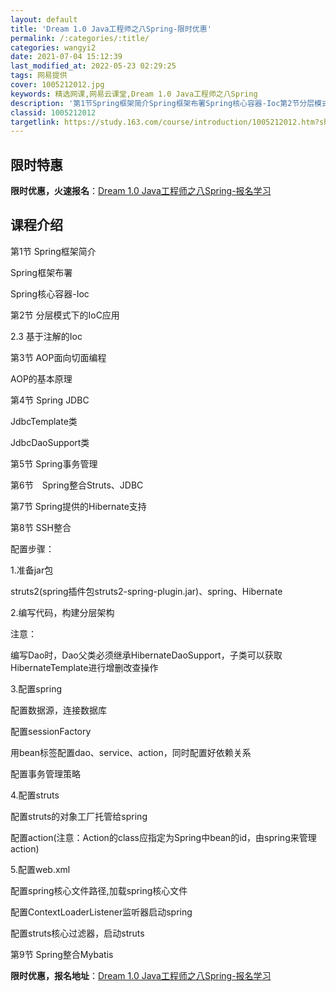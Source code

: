 ```yaml
---
layout: default
title: 'Dream 1.0 Java工程师之八Spring-限时优惠'
permalink: /:categories/:title/
categories: wangyi2
date: 2021-07-04 15:12:39
last_modified_at: 2022-05-23 02:29:25
tags: 网易提供
cover: 1005212012.jpg
keywords: 精选网课,网易云课堂,Dream 1.0 Java工程师之八Spring
description: '第1节Spring框架简介Spring框架布署Spring核心容器-Ioc第2节分层模式下的IoC应用2.3基于注解的I'
classid: 1005212012
targetlink: https://study.163.com/course/introduction/1005212012.htm?share=1&shareId=1025206652&utm_campaign=share&utm_medium=iphoneShare&utm_source=&utm_u=1025206652
---
```


## 限时特惠

**限时优惠，火速报名**：[Dream 1.0 Java工程师之八Spring-报名学习](https://study.163.com/course/introduction/1005212012.htm?share=1&shareId=1025206652&utm_campaign=share&utm_medium=iphoneShare&utm_source=&utm_u=1025206652)

## 课程介绍

第1节 Spring框架简介

Spring框架布署

Spring核心容器-Ioc

第2节 分层模式下的IoC应用

2.3 基于注解的Ioc

第3节 AOP面向切面编程

AOP的基本原理

第4节 Spring JDBC

JdbcTemplate类

JdbcDaoSupport类



第5节 Spring事务管理

第6节　Spring整合Struts、JDBC

第7节 Spring提供的Hibernate支持

第8节 SSH整合

配置步骤：

1.准备jar包

struts2(spring插件包struts2-spring-plugin.jar)、spring、Hibernate



2.编写代码，构建分层架构

注意：

编写Dao时，Dao父类必须继承HibernateDaoSupport，子类可以获取HibernateTemplate进行增删改查操作

3.配置spring

配置数据源，连接数据库

配置sessionFactory

用bean标签配置dao、service、action，同时配置好依赖关系

配置事务管理策略



4.配置struts

配置struts的对象工厂托管给spring

<constant name="struts.objectFactory" value="spring" />

配置action(注意：Action的class应指定为Spring中bean的id，由spring来管理action)





5.配置web.xml

配置spring核心文件路径,加载spring核心文件

配置ContextLoaderListener监听器启动spring

配置struts核心过滤器，启动struts

第9节 Spring整合Mybatis

**限时优惠，报名地址**：[Dream 1.0 Java工程师之八Spring-报名学习](https://study.163.com/course/introduction/1005212012.htm?share=1&shareId=1025206652&utm_campaign=share&utm_medium=iphoneShare&utm_source=&utm_u=1025206652)

